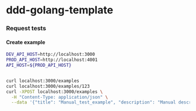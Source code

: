 # ddd-golang-template


### Request tests
#### Create example
```sh
DEV_API_HOST=http://localhost:3000
PROD_API_HOST=http://localhost:4001
API_HOST=${PROD_API_HOST}


curl localhost:3000/examples
curl localhost:3000/examples/123
curl -XPOST localhost:3000/examples \
  -H "Content-Type: application/json" \
  --data '{"title": "Manual_test_example", "description": "Manual description test"}'
```
